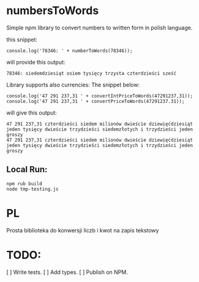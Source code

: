 # numbersToWords
Simple npm library to convert numbers to written form in polish language.

this snippet:
```
console.log('78346: ' + numberToWords(78346));
```
will provide this output:
```
78346: siedemdziesiąt osiem tysięcy trzysta czterdzieści sześć
```


Library supports also currencies:
The snippet below:
```
console.log('47 291 237,31 ' + convertIntPriceToWords(47291237,31));
console.log('47 291 237,31 ' + convertPriceToWords(47291237.31));
```
will give this output:
```
47 291 237,31 czterdzieści siedem milionów dwieście dziewięćdziesiąt jeden tysięcy dwieście trzydzieści siedemzłotych i trzydzieści jeden groszy
47 291 237,31 czterdzieści siedem milionów dwieście dziewięćdziesiąt jeden tysięcy dwieście trzydzieści siedemzłotych i trzydzieści jeden groszy
```

## Local Run:
```
npm rub build
node tmp-testing.js
```


# PL
Prosta biblioteka do konwersji liczb i kwot na zapis tekstowy



# TODO:
[ ] Write tests.
[ ] Add types.
[ ] Publish on NPM.